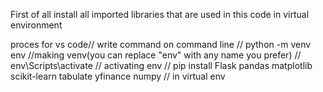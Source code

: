 First of all install all imported libraries that are used in this code in virtual environment

proces for vs code// write command on command line
//  python -m venv env  //making venv(you can replace "env" with any name you prefer)
// env\Scripts\activate  // activating env
// pip install Flask pandas matplotlib scikit-learn tabulate yfinance numpy // in virtual env
